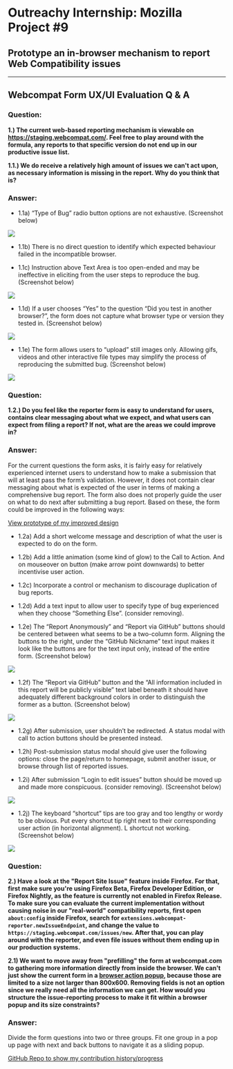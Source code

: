 # **Outreachy Internship: Mozilla Project** \#9

## **Prototype an in-browser mechanism to report Web Compatibility issues**
---

## **Webcompat Form UX/UI Evaluation Q & A**

### **Question:**

**1.) The current web-based reporting mechanism is viewable on https://staging.webcompat.com/. Feel free to play around with the formula, any reports to that specific version do not end up in our productive issue list.**

**1.1.) We do receive a relatively high amount of issues we can't act upon, as necessary information is missing in the report. Why do you think that is?**

### **Answer:**

* 1.1a) “Type of Bug” radio button options are not exhaustive. (Screenshot below)
<p><img align="center" src="img/1.1a.png"></p>

* 1.1b) There is no direct question to identify which expected behaviour failed in the incompatible browser.

* 1.1c) Instruction above Text Area is too open-ended and may be ineffective in eliciting from the user steps to reproduce the bug. (Screenshot below)
<p><img align="center" src="img/1.1c.png"></p>

* 1.1d) If a user chooses “Yes” to the question “Did you test in another browser?”, the form does not capture what browser type or version they tested in. (Screenshot below)
<p><img align="center" src="img/1.1d.png"></p>

* 1.1e) The form allows users to “upload” still images only. Allowing gifs, videos and other interactive file types may simplify the process of reproducing the submitted bug. (Screenshot below)
<p><img align="center" src="img/1.1e.png"></p>

### **Question:**

**1.2.) Do you feel like the reporter form is easy to understand for users, contains clear messaging about what we expect, and what users can expect from filing a report? If not, what are the areas we could improve in?**

### **Answer:**

For the current questions the form asks, it is fairly easy for relatively experienced internet users to understand how to make a submission that will at least pass the form’s validation. However, it does not contain clear messaging about what is expected of the user in terms of making a comprehensive bug report. The form also does not properly guide the user on what to do next after submitting a bug report. Based on these, the form could be improved in the following ways:

[View prototype of my improved design](https://www.figma.com/proto/hoyRuvL18pUWPXmvGVPV0K/Bug-Reporter?node-id=73%3A187&scaling=contain "Improved Webcompat prototype")

* 1.2a) Add a short welcome message and description of what the user is expected to do on the form.

* 1.2b) Add a little animation (some kind of glow) to the Call to Action. And on mouseover on button (make arrow point downwards) to better incentivise user action.

* 1.2c) Incorporate a control or mechanism to discourage duplication of bug reports.

* 1.2d) Add a text input to allow user to specify type of bug experienced when they choose “Something Else”. (consider removing).

* 1.2e) The “Report Anonymously” and “Report via GitHub” buttons should be centered between what seems to be a two-column form. Aligning the buttons to the right, under the “GitHub Nickname” text input makes it look like the buttons are for the text input only, instead of the entire form. (Screenshot below)
<p><img align="center" src="img/1.2e.png"></p>

* 1.2f) The “Report via GitHub” button and the “All information included in this report will be publicly visible” text label beneath it should have adequately different background colors in order to distinguish the former as a button. (Screenshot below)
<p><img align="center" src="img/1.2f.png"></p>
  
* 1.2g) After submission, user shouldn’t be redirected. A status modal with call to action buttons should be presented instead.

* 1.2h) Post-submission status modal should give user the following options: close the page/return to homepage, submit another issue, or browse through list of reported issues.

* 1.2i) After submission “Login to edit issues” button should be moved up and made more conspicuous. (consider removing). (Screenshot below)
<p><img align="center" src="img/1.2i.png"></p>
  
* 1.2j) The keyboard “shortcut” tips are too gray and too lengthy or wordy to be obvious. Put every shortcut tip right next to their corresponding user action (in horizontal alignment). L shortcut not working. (Screenshot below)
<p><img align="center" src="img/1.2j.png"></p>

### **Question:**

**2.) Have a look at the "Report Site Issue" feature inside Firefox. For that, first make sure you're using Firefox Beta, Firefox Developer Edition, or Firefox Nightly, as the feature is currently not enabled in Firefox Release. To make sure you can evaluate the current implementation without causing noise in our "real-world" compatibility reports, first open `about:config` inside Firefox, search for `extensions.webcompat-reporter.newIssueEndpoint`, and change the value to `https://staging.webcompat.com/issues/new`. After that, you can play around with the reporter, and even file issues without them ending up in our production systems.**

**2.1) We want to move away from "prefilling" the form at webcompat.com to gathering more information directly from inside the browser. We can't just show the current form in a [browser action popup](https://developer.mozilla.org/en-US/docs/Mozilla/Add-ons/WebExtensions/user_interface/Popups), because those are limited to a size not larger than 800x600. Removing fields is not an option since we really need all the information we can get. How would you structure the issue-reporting process to make it fit within a browser popup and its size constraints?**

### **Answer:**

Divide the form questions into two or three groups. Fit one group in a pop up page with next and back buttons to navigate it as a sliding popup.

[GitHub Repo to show my contribution history/progress](https://github.com/meetmuhd/owcc)
